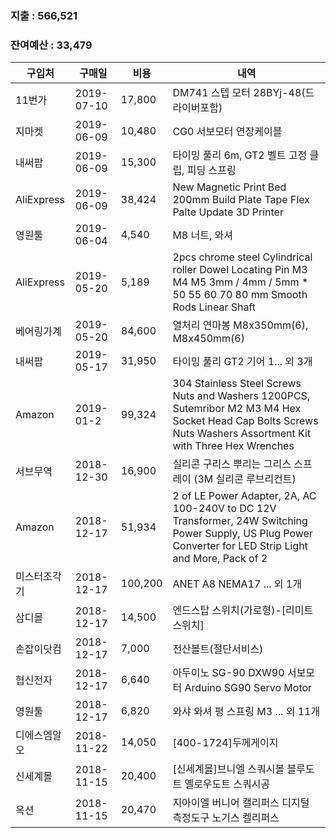### 지출 : 566,521
### 잔여예산 : 33,479

구입처|구매일| 비용 |내역
---	|	---	|	---	|	---
11번가|2019-07-10| 17,800 |DM741 스텝 모터 28BYj-48(드라이버포함)
지마켓|2019-06-09| 10,480 |CG0 서보모터 연장케이블
내써팝|2019-06-09| 15,300 |타이밍 풀리 6m, GT2 벨트 고정 클립, 피딩 스프링
AliExpress|2019-06-09| 38,424 |New Magnetic Print Bed 200mm Build Plate Tape Flex Palte Update 3D Printer
영원툴|2019-06-04| 4,540 |M8 너트, 와셔
AliExpress|2019-05-20| 5,189 |2pcs chrome steel Cylindrical roller Dowel Locating Pin M3 M4 M5 3mm / 4mm / 5mm * 50 55 60 70 80 mm Smooth Rods Linear Shaft
베어링가계|2019-05-20| 84,600 |열처리 연마봉 M8x350mm(6), M8x450mm(6)
내써팝|2019-05-17| 31,950 |타이밍 풀리 GT2 기어 1... 외 3개
Amazon|2019-01-2| 99,324 |304 Stainless Steel Screws Nuts and Washers 1200PCS, Sutemribor M2 M3 M4 Hex Socket Head Cap Bolts Screws Nuts Washers Assortment Kit with Three Hex Wrenches
서브무역|2018-12-30| 16,900 |실리콘 구리스 뿌리는 그리스 스프레이 (3M 실리콘 루브리컨트)
Amazon|2018-12-17| 51,934 |2 of LE Power Adapter, 2A, AC 100-240V to DC 12V Transformer, 24W Switching Power Supply, US Plug Power Converter for LED Strip Light and More, Pack of 2
미스터조각기|2018-12-17| 100,200 |ANET A8 NEMA17 ... 외 1개
삼디몰|2018-12-17| 14,500 |엔드스탑 스위치(가로형)-[리미트스위치]
손잡이닷컴|2018-12-17| 7,000 |전산볼트(절단서비스)
협신전자|2018-12-17| 6,640 |아두이노 SG-90 DXW90 서보모터 Arduino SG90 Servo Motor
영원툴|2018-12-17| 6,820 |와샤 와셔 평 스프링 M3 ... 외 11개
디에스엠알오|2018-11-22| 14,050 |[400-1724]두께게이지
신세계몰|2018-11-15| 20,400 |[신세계몰]브니엘 스쿼시볼 블루도트 옐로우도트 스쿼시공
옥션|2018-11-15| 20,470 |지아이엘 버니어 캘리퍼스 디지털 측정도구 노기스 켈리퍼스
